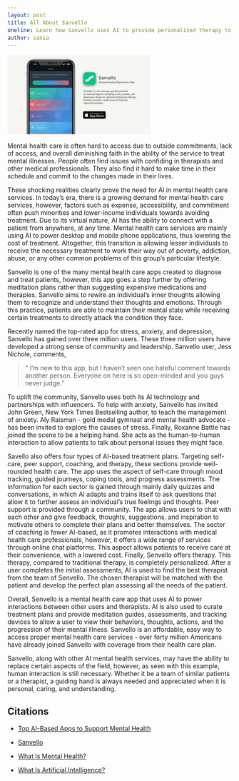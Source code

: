 ```yaml
---
layout: post
title: All About Sanvello
oneline: Learn how Sanvello uses AI to provide personalized therapy to all patients. 
author: sania
---
```


![Sanvello](/images/blog/sanvello.jpeg)

Mental health care is often hard to access due to outside commitments, lack of access, and overall diminishing faith in the ability of the service to treat mental illnesses. People often find issues with confiding in therapists and other medical professionals. They also find it hard to make time in their schedule and commit to the changes made in their lives.

These shocking realities clearly prove the need for AI in mental health care services. In today’s era, there is a growing demand for mental health care services, however, factors such as expense, accessibility, and commitment often push minorities and lower-income individuals towards avoiding treatment. Due to its virtual nature, AI has the ability to connect with a patient from anywhere, at any time. Mental health care services are mainly using AI to power desktop and mobile phone applications, thus lowering the cost of treatment. Altogether, this transition is allowing lesser individuals to receive the necessary treatment to work their way out of poverty, addiction, abuse, or any other common problems of this group’s particular lifestyle.

Sanvello is one of the many mental health care apps created to diagnose and treat patients, however, this app goes a step further by offering meditation plans rather than suggesting expensive medications and therapies. Sanvello aims to rewire an individual’s inner thoughts allowing them to recognize and understand their thoughts and emotions. Through this practice, patients are able to maintain their mental state while receiving certain treatments to directly attack the condition they face.

Recently named the top-rated app for stress, anxiety, and depression, Sanvello has gained over three million users. These three million users have developed a strong sense of community and leadership. Sanvello user, Jess Nichole, comments,

> “ I’m new to this app, but I haven’t seen one hateful comment towards another person. Everyone on here is so open-minded and you guys never judge.”

To uplift the community, Sanvello uses both its AI technology and partnerships with influencers. To help with anxiety, Sanvello has invited John Green, New York Times Bestselling author, to teach the management of anxiety. Aly Raisman - gold medal gymnast and mental health advocate - has been invited to explore the causes of stress. Finally, Roxanne Battle has joined the scene to be a helping hand. She acts as the human-to-human interaction to allow patients to talk about personal issues they might face.

Savello also offers four types of AI-based treatment plans. Targeting self-care, peer support, coaching, and therapy, these sections provide well-rounded health care. The app uses the aspect of self-care through mood tracking, guided journeys, coping tools, and progress assessments. The information for each sector is gained through mainly daily quizzes and conversations, in which AI adapts and trains itself to ask questions that allow it to further assess an individual’s true feelings and thoughts. Peer support is provided through a community. The app allows users to chat with each other and give feedback, thoughts, suggestions, and inspiration to motivate others to complete their plans and better themselves. The sector of coaching is fewer AI-based, as it promotes interactions with medical health care professionals, however, it offers a wide range of services through online chat platforms. This aspect allows patients to receive care at their convenience, with a lowered cost. Finally, Senvello offers therapy. This therapy, compared to traditional therapy, is completely personalized. After a user completes the initial assessments, AI is used to find the best therapist from the team of Senvello. The chosen therapist will be matched with the patient and develop the perfect plan assessing all the needs of the patient.

Overall, Senvello is a mental health care app that uses AI to power interactions between other users and therapists. AI is also used to curate treatment plans and provide meditation guides, assessments, and tracking devices to allow a user to view their behaviors, thoughts, actions, and the progression of their mental illness. Sanvello is an affordable, easy way to access proper mental health care services - over forty million Americans have already joined Sanvello with coverage from their health care plan.

Sanvello, along with other AI mental health services, may have the ability to replace certain aspects of the field, however, as seen with this example, human interaction is still necessary. Whether it be a team of similar patients or a therapist, a guiding hand is always needed and appreciated when it is personal, caring, and understanding.

## Citations

- [Top AI-Based Apps to Support Mental Health](https://industrywired.com/top-ai-based-apps-to-support-your-mental-health-in-2021/)

- [Sanvello](https://www.sanvello.com/)

- [What Is Mental Health?](https://www.mentalhealth.gov/basics/what-is-mental-health)

- [What Is Artificial Intelligence?](https://www.oracle.com/artificial-intelligence/what-is-ai/)
